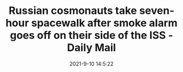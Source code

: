 ---
"title": "Russian cosmonauts take seven-hour spacewalk after smoke alarm goes off on their side of the ISS - Daily Mail"
"date": "2021-9-10 14:5:22"
"feed_name": "GOOGLENEWS"
"feed_website": "https://news.google.com/search?q=drilling%2Bincident&hl=en-US&gl=US&ceid=US:en"
"feed_rss": "https://news.google.com/rss/search?q=drilling%2Bincident&hl=en-US&gl=US&ceid=US:en"
"link": "https://www.dailymail.co.uk/news/article-9973005/Smoke-alarm-goes-ISS-astronauts-smell-burning.html"
"file": "_posts/-9e3ec67974c001e06cae1c6c2bf9c1d6b6482dfd.md"
"accident": "0"
"drilling": "0"
---
